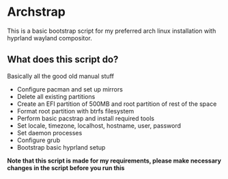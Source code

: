 # Archstrap

This is a basic bootstrap script for my preferred arch linux installation with hyprland wayland compositor.

## What does this script do?

Basically all the good old manual stuff

- Configure pacman and set up mirrors
- Delete all existing partitions
- Create an EFI partition of 500MB and root partition of rest of the space
- Format root partition with btrfs filesystem
- Perform basic pacstrap and install required tools
- Set locale, timezone, localhost, hostname, user, password 
- Set daemon processes 
- Configure grub 
- Bootstrap basic hyprland setup

**Note that this script is made for my requirements, please make necessary changes in the script before you run this**
